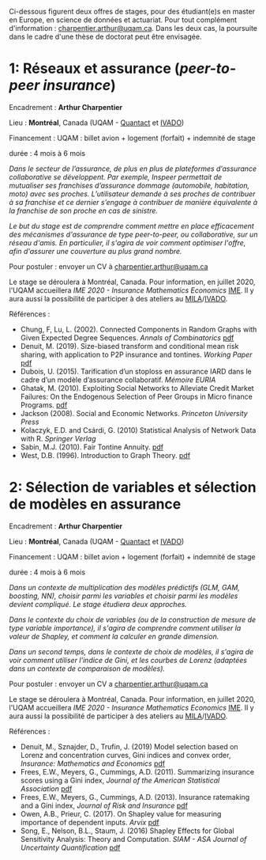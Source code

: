 Ci-dessous figurent deux offres de stages, pour des étudiant(e)s en master en Europe, en science de données et actuariat. Pour tout complément d'information : [charpentier.arthur@uqam.ca](mailto:charpentier.arthur@uqam.ca). Dans les deux cas, la poursuite dans le cadre d'une thèse de doctorat peut être envisagée. 

# 1: Réseaux et assurance (*peer-to-peer insurance*)

Encadrement : **Arthur Charpentier** 

Lieu : **Montréal**, Canada (UQAM - [Quantact](http://quantact.uqam.ca/) et [IVADO](http://ivado.ca/))

Financement : UQAM : billet avion + logement (forfait) + indemnité de stage

durée : 4 mois à 6 mois

*Dans le secteur de l’assurance, de plus en plus de plateformes d’assurance collaborative se développent. Par exemple, Inspeer permettait de mutualiser ses franchises d’assurance dommage (automobile, habitation, moto) avec ses proches. L’utilisateur demande à ses proches de contribuer à sa franchise et ce dernier s’engage à contribuer de manière équivalente à la franchise de son proche en cas de sinistre.*

*Le but du stage est de comprendre comment mettre en place efficacement des mécanismes d'assurance de type peer-to-peer, ou collaborative, sur un réseau d'amis. En particulier, il s'agira de voir comment optimiser l'offre, afin d'assurer une couverture au plus grand nombre.*

Pour postuler : envoyer un CV à [charpentier.arthur@uqam.ca](mailto:charpentier.arthur@uqam.ca)

Le stage se déroulera à Montréal, Canada. Pour information, en juillet 2020, l'UQAM accueillera *IME 2020 - Insurance Mathematics Economics* [IME](https://tv.uqam.ca/ime-2020-insurance-mathematics-economics-congres-international). Il y aura aussi la possibilité de participer à des ateliers au [MILA](https://mila.quebec/)/[IVADO](http://ivado.ca/).

Références :
- Chung, F, Lu, L. (2002). Connected Components in Random Graphs with Given Expected Degree Sequences. *Annals of Combinatorics* [pdf](http://math.ucsd.edu/~fan/wp/conn.pdf)
- Denuit, M. (2019). Size-biased transform and conditional mean risk sharing, with application to P2P insurance and tontines. *Working Paper* [pdf](https://dial.uclouvain.be/pr/boreal/object/boreal%3A215115/datastream/PDF_01/view)
- Dubois, U. (2015). Tarification d’un stoploss en assurance IARD dans le cadre d’un modèle d’assurance
collaboratif. *Mémoire EURIA* 
- Ghatak, M. (2010). Exploiting Social Networks to Alleviate Credit Market Failures: On the Endogenous Selection of Peer Groups in Micro finance Programs. [pdf](http://pages.ucsd.edu/~aronatas/conference/sdcredit1.pdf)
- Jackson (2008). Social and Economic Networks. *Princeton University Press*
- Kolaczyk, E.D. and  Csárdi, G.  (2010) Statistical Analysis of Network Data with R. *Springer Verlag*
- Sabin, M.J. (2010). Fair Tontine Annuity. [pdf](https://papers.ssrn.com/sol3/papers.cfm?abstract_id=1579932)
- West, D.B. (1996). Introduction to Graph Theory. [pdf](http://docshare01.docshare.tips/files/26167/261678089.pdf)


# 2: Sélection de variables et sélection de modèles en assurance

Encadrement : **Arthur Charpentier** 

Lieu : **Montréal**, Canada (UQAM - [Quantact](http://quantact.uqam.ca/) et [IVADO](http://ivado.ca/))

Financement : UQAM : billet avion + logement (forfait) + indemnité de stage

durée : 4 mois à 6 mois

*Dans un contexte de multiplication des modèles prédictifs (GLM, GAM, boosting, NN), choisir parmi les variables et choisir parmi les modèles devient compliqué. Le stage étudiera deux approches.*

*Dans le contexte du choix de variables (ou de la construction de mesure de type variable importance), il s'agira de comprendre comment utiliser la valeur de Shapley, et comment la calculer en grande dimension.*

*Dans un second temps, dans le contexte de choix de modèles, il s'agira de voir comment utiliser l'indice de Gini, et les courbes de Lorenz (adaptées dans un contexte de comparaison de modèles).*

Pour postuler : envoyer un CV a [charpentier.arthur@uqam.ca](mailto:charpentier.arthur@uqam.ca)

Le stage se déroulera à Montréal, Canada. Pour information, en juillet 2020, l'UQAM accueillera *IME 2020 - Insurance Mathematics Economics* [IME](https://tv.uqam.ca/ime-2020-insurance-mathematics-economics-congres-international). Il y aura aussi la possibilité de participer à des ateliers au [MILA](https://mila.quebec/)/[IVADO](http://ivado.ca/).

Références :
- Denuit, M., Sznajder, D., Trufin, J. (2019) Model selection based on Lorenz and concentration curves, Gini indices
and convex order, *Insurance: Mathematics and Economics* [pdf](http://sci-hub.tw/downloads/2019-10-16/dc/10.1016@j.insmatheco.2019.09.001.pdf)
- Frees, E.W., Meyers, G., Cummings, A.D. (2011). Summarizing insurance scores using
a Gini index, *Journal of the American Statistical Association* [pdf](https://www.tandfonline.com/doi/abs/10.1198/jasa.2011.tm10506)
- Frees,  E.W.,  Meyers,  G.,  Cummings,  A.D.  (2013). Insurance  ratemaking  and a  Gini
index, *Journal of Risk and Insurance* [pdf](https://www.jstor.org/stable/pdf/24546807.pdf)
- Owen, A.B., Prieur, C. (2017). On Shapley value for measuring importance of dependent inputs. *Arvix* [pdf](https://arxiv.org/abs/1610.02080)
-  Song, E., Nelson, B.L., Staum, J. (2016) Shapley Effects for Global Sensitivity Analysis: Theory and Computation. *SIAM - ASA Journal of Uncertainty Quantification* [pdf](https://pdfs.semanticscholar.org/6a25/48b159bc3bf6c74e13b74a037917951d75ca.pdf)
